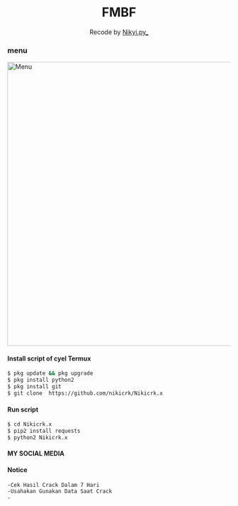 <h1 align="center">
  FMBF
</h1>
</div>
<p align="center">
  Recode by <a href="https://www.facebook.com/Nikyi.py">Nikyi.py_</a>
</p>
<p align="center">
 
### menu
 <img src="git clone  https://github.com/nikicrk/Nikicrk.x/blob/main/Screenshot_20210604_230504.jpg" width="640" title="Menu" alt="Menu">
</p>



#### Install script  of cyel Termux
```bash
$ pkg update && pkg upgrade
$ pkg install python2
$ pkg install git
$ git clone  https://github.com/nikicrk/Nikicrk.x
```
#### Run script
```bash
$ cd Nikicrk.x
$ pip2 install requests
$ python2 Nikicrk.x
```
#### MY SOCIAL MEDIA


#### Notice 
```bash 
-Cek Hasil Crack Dalam 7 Hari
-Usahakan Gunakan Data Saat Crack
- 
